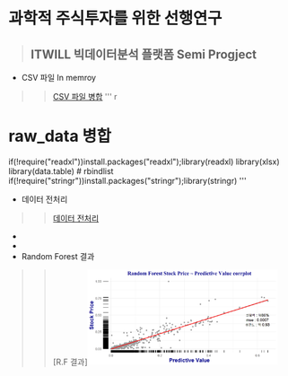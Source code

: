 과학적 주식투자를 위한 선행연구
=======================
>ITWILL 빅데이터분석 플랫폼 Semi Progject
>-----------------------------------
* CSV 파일 In memroy
>> [CSV 파일 병합](https://github.com/DominKim/Domin/blob/master/ITWILL_Semiproject/Join_rawdata.R)
''' r
# raw_data 병합
if(!require("readxl"))install.packages("readxl");library(readxl)
library(xlsx)
library(data.table) # rbindlist
if(!require("stringr"))install.packages("stringr");library(stringr)
'''
* 데이터 전처리
>> [데이터 전처리](https://github.com/DominKim/Domin/blob/master/ITWILL_Semiproject/data_preprocessing.R)
*
*
* Random Forest 결과
>> [R.F 결과]<img src="./ITWILL_Semiproject/output/랜덤포레스트결과값 상관도.png" width="80%" height="50%"></img>
